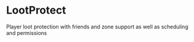 # LootProtect
Player loot protection with friends and zone support as well as scheduling and permissions
